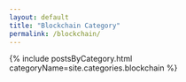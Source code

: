 ```yaml
---
layout: default
title: "Blockchain Category"
permalink: /blockchain/
---
```


{% include postsByCategory.html categoryName=site.categories.blockchain %}
